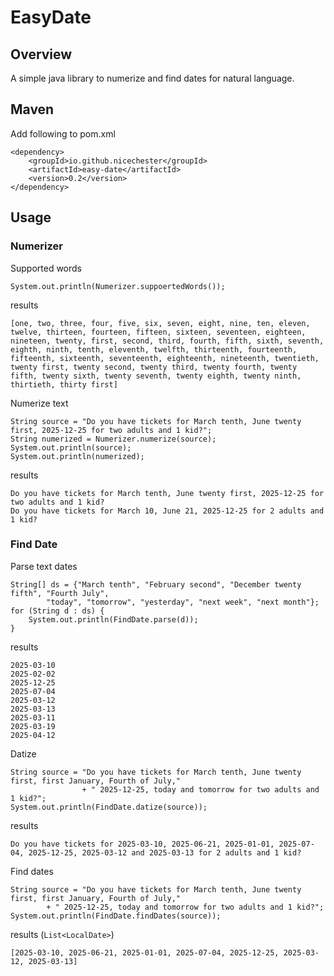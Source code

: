 # EasyDate
## Overview
A simple java library to numerize and find dates for natural language.

## Maven 
Add following to pom.xml
```
<dependency>
    <groupId>io.github.nicechester</groupId>
    <artifactId>easy-date</artifactId>
    <version>0.2</version>
</dependency>
```

## Usage
### Numerizer
Supported words
```
System.out.println(Numerizer.suppoertedWords());
```
results
```
[one, two, three, four, five, six, seven, eight, nine, ten, eleven, twelve, thirteen, fourteen, fifteen, sixteen, seventeen, eighteen, nineteen, twenty, first, second, third, fourth, fifth, sixth, seventh, eighth, ninth, tenth, eleventh, twelfth, thirteenth, fourteenth, fifteenth, sixteenth, seventeenth, eighteenth, nineteenth, twentieth, twenty first, twenty second, twenty third, twenty fourth, twenty fifth, twenty sixth, twenty seventh, twenty eighth, twenty ninth, thirtieth, thirty first]
```

Numerize text
```
String source = "Do you have tickets for March tenth, June twenty first, 2025-12-25 for two adults and 1 kid?";
String numerized = Numerizer.numerize(source);
System.out.println(source);
System.out.println(numerized);
```
results
```
Do you have tickets for March tenth, June twenty first, 2025-12-25 for two adults and 1 kid?
Do you have tickets for March 10, June 21, 2025-12-25 for 2 adults and 1 kid?
```

### Find Date
Parse text dates
```
String[] ds = {"March tenth", "February second", "December twenty fifth", "Fourth July",
        "today", "tomorrow", "yesterday", "next week", "next month"};
for (String d : ds) {
    System.out.println(FindDate.parse(d));
}
```
results
```
2025-03-10
2025-02-02
2025-12-25
2025-07-04
2025-03-12
2025-03-13
2025-03-11
2025-03-19
2025-04-12
```

Datize
```
String source = "Do you have tickets for March tenth, June twenty first, first January, Fourth of July,"
                + " 2025-12-25, today and tomorrow for two adults and 1 kid?";
System.out.println(FindDate.datize(source));
```
results
```
Do you have tickets for 2025-03-10, 2025-06-21, 2025-01-01, 2025-07-04, 2025-12-25, 2025-03-12 and 2025-03-13 for 2 adults and 1 kid?
```

Find dates
```
String source = "Do you have tickets for March tenth, June twenty first, first January, Fourth of July,"
        + " 2025-12-25, today and tomorrow for two adults and 1 kid?";
System.out.println(FindDate.findDates(source));
```
results (`List<LocalDate>`)
```
[2025-03-10, 2025-06-21, 2025-01-01, 2025-07-04, 2025-12-25, 2025-03-12, 2025-03-13]
```
